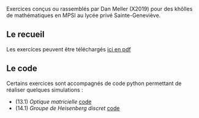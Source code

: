 Exercices conçus ou rassemblés par Dan Meller (X2019) pour des khôlles de mathématiques en MPSI au lycée privé Sainte-Geneviève. 
## Le recueil 

Les exercices peuvent être téléchargés <a href="https://danmlr.github.io/exo-mathsup-ginette/Dan_Meller_exercices_MPSI.pdf">ici en pdf</a>

## Le code 
Certains exercices sont accompagnés de code python permettant de réaliser quelques simulations : 

- (13.1) *Optique matricielle* [code](https://github.com/danmlr/exo-mathsup-ginette/blob/main/groupe_heisenberg_discret.py)
- (14.1) *Groupe de Heisenberg discret* [code](https://github.com/danmlr/exo-mathsup-ginette/blob/main/lentille.py)


